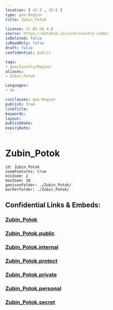 ```yaml
---
location: [ 42.9 , 20.6 ] 
type: geo-Region
title: Zubin_Potok

license: CC BY-SA 4.0
source: https://datahub.io/core/country-codes
isDeleted: false
isReadOnly: false
draft: false
confidential: public

tags:
- geo/Country/Region
aliases:
- Zubin_Potok

Languages:
- de

cssclasses: geo-Region
publish: true
linkTitle: 
keywords: 
layout: 
publishDate: 
expiryDate: 
---
```


# Zubin_Potok

```leaflet
id: Zubin_Potok
zoomFeatures: true 
minZoom: 2 
maxZoom: 18
geojsonFolder: ./Zubin_Potok/
markerFolder: ./Zubin_Potok/
```


## Confidential Links & Embeds: 

### [Zubin_Potok](/_Standards/Earth/Continent/Europe/Europe~South/Kosovo/districts~Kosovo/Kosovska_Mitrovica/counties~Kosovska_Mitrovica/Zubin_Potok.md) 

### [Zubin_Potok.public](/_public/Earth/Continent/Europe/Europe~South/Kosovo/districts~Kosovo/Kosovska_Mitrovica/counties~Kosovska_Mitrovica/Zubin_Potok.public.md) 

### [Zubin_Potok.internal](/_internal/Earth/Continent/Europe/Europe~South/Kosovo/districts~Kosovo/Kosovska_Mitrovica/counties~Kosovska_Mitrovica/Zubin_Potok.internal.md) 

### [Zubin_Potok.protect](/_protect/Earth/Continent/Europe/Europe~South/Kosovo/districts~Kosovo/Kosovska_Mitrovica/counties~Kosovska_Mitrovica/Zubin_Potok.protect.md) 

### [Zubin_Potok.private](/_private/Earth/Continent/Europe/Europe~South/Kosovo/districts~Kosovo/Kosovska_Mitrovica/counties~Kosovska_Mitrovica/Zubin_Potok.private.md) 

### [Zubin_Potok.personal](/_personal/Earth/Continent/Europe/Europe~South/Kosovo/districts~Kosovo/Kosovska_Mitrovica/counties~Kosovska_Mitrovica/Zubin_Potok.personal.md) 

### [Zubin_Potok.secret](/_secret/Earth/Continent/Europe/Europe~South/Kosovo/districts~Kosovo/Kosovska_Mitrovica/counties~Kosovska_Mitrovica/Zubin_Potok.secret.md)

